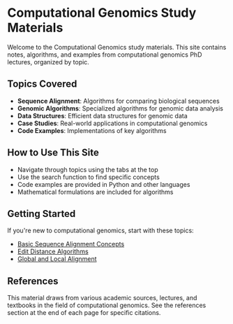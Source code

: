 # Computational Genomics Study Materials

Welcome to the Computational Genomics study materials. This site contains notes, algorithms, and examples from computational genomics PhD lectures, organized by topic.

## Topics Covered

- **Sequence Alignment**: Algorithms for comparing biological sequences
- **Genomic Algorithms**: Specialized algorithms for genomic data analysis
- **Data Structures**: Efficient data structures for genomic data
- **Case Studies**: Real-world applications in computational genomics
- **Code Examples**: Implementations of key algorithms

## How to Use This Site

- Navigate through topics using the tabs at the top
- Use the search function to find specific concepts
- Code examples are provided in Python and other languages
- Mathematical formulations are included for algorithms

## Getting Started

If you're new to computational genomics, start with these topics:

- [Basic Sequence Alignment Concepts](alignments/basic.md)
- [Edit Distance Algorithms](alignments/edit_distance.md)
- [Global and Local Alignment](alignments/global_local.md)

## References

This material draws from various academic sources, lectures, and textbooks in the field of computational genomics. See the references section at the end of each page for specific citations.
